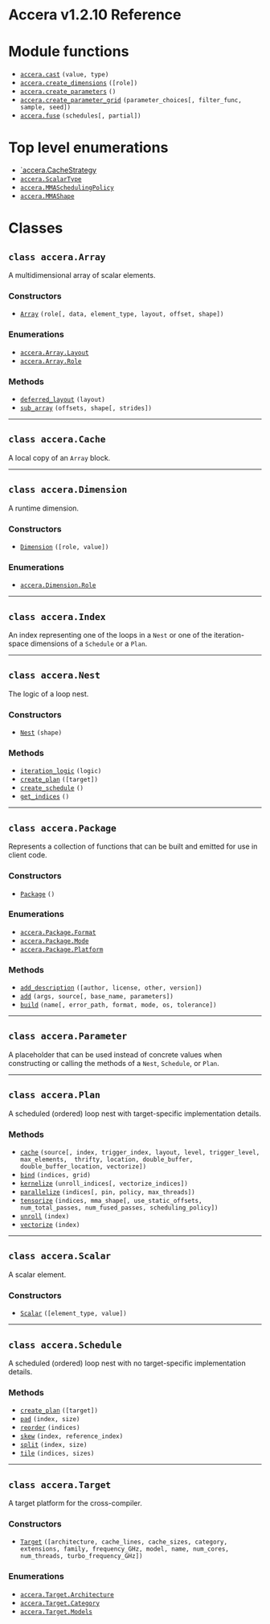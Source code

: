 [//]: # (Project: Accera)
[//]: # (Version: v1.2.10)

# Accera v1.2.10 Reference

# Module functions
* [`accera.cast`](functions/cast.md) `(value, type)`
* [`accera.create_dimensions`](functions/create_dimensions.md) `([role])`
* [`accera.create_parameters`](functions/create_parameters.md) `()`
* [`accera.create_parameter_grid`](functions/create_parameter_grid.md) `(parameter_choices[, filter_func, sample, seed])`
* [`accera.fuse`](functions/fuse.md) `(schedules[, partial])`

# Top level enumerations
* [`accera.CacheStrategy](<enumerations/CacheStrategy.md>)
* [`accera.ScalarType`](<enumerations/ScalarType.md>)
* [`accera.MMASchedulingPolicy`](<enumerations/MMASchedulingPolicy.md>)
* [`accera.MMAShape`](<enumerations/MMAShape.md>)

# Classes

## `class accera.Array`
A multidimensional array of scalar elements.

### Constructors
* [`Array`](<classes/Array/Array.md>) `(role[, data, element_type, layout, offset, shape])`

### Enumerations
* [`accera.Array.Layout`](<classes/Array/Layout.md>)
* [`accera.Array.Role`](<classes/Array/Role.md>)

### Methods
* [`deferred_layout`](<classes/Array/deferred_layout.md>) `(layout)`
* [`sub_array`](<classes/Array/sub_array.md>) `(offsets, shape[, strides])`

---

## `class accera.Cache`

A local copy of an `Array` block.

---

## `class accera.Dimension`
A runtime dimension.

### Constructors
* [`Dimension`](<classes/Dimension/Dimension.md>) `([role, value])`

### Enumerations
* [`accera.Dimension.Role`](<classes/Dimension/Role.md>)

---

## `class accera.Index`

An index representing one of the loops in a `Nest` or one of the iteration-space dimensions of a `Schedule` or a `Plan`.

---

## `class accera.Nest`

The logic of a loop nest.

### Constructors
* [`Nest`](<classes/Nest/Nest.md>) `(shape)`

### Methods
* [`iteration_logic`](<classes/Nest/iteration_logic.md>) `(logic)`
* [`create_plan`](<classes/Nest/create_plan.md>) `([target])`
* [`create_schedule`](<classes/Nest/create_schedule.md>) `()`
* [`get_indices`](<classes/Nest/get_indices.md>) `()`

---

## `class accera.Package`

Represents a collection of functions that can be built and emitted for use in client code.

### Constructors
* [`Package`](<classes/Package/Package.md>) `()`

### Enumerations
* [`accera.Package.Format`](<classes/Package/Format.md>)
* [`accera.Package.Mode`](<classes/Package/Mode.md>)
* [`accera.Package.Platform`](<classes/Package/Platform.md>)

### Methods
* [`add_description`](<classes/Package/add_description.md>) `([author, license, other, version])`
* [`add`](<classes/Package/add.md>) `(args, source[, base_name, parameters])`
* [`build`](<classes/Package/build.md>) `(name[, error_path, format, mode, os, tolerance])`

---

## `class accera.Parameter`

A placeholder that can be used instead of concrete values when constructing or calling the methods of a `Nest`, `Schedule`, or `Plan`.

---


## `class accera.Plan`
A scheduled (ordered) loop nest with target-specific implementation details.

### Methods
* [`cache`](<classes/Plan/cache.md>) `(source[, index, trigger_index, layout, level, trigger_level, max_elements,  thrifty, location, double_buffer, double_buffer_location, vectorize])`
* [`bind`](<classes/Plan/bind.md>) `(indices, grid)`
* [`kernelize`](<classes/Plan/kernelize.md>) `(unroll_indices[, vectorize_indices])`
* [`parallelize`](<classes/Plan/parallelize.md>) `(indices[, pin, policy, max_threads])`
* [`tensorize`](<classes/Plan/tensorize.md>) `(indices, mma_shape[, use_static_offsets, num_total_passes, num_fused_passes, scheduling_policy])`
* [`unroll`](<classes/Plan/unroll.md>) `(index)`
* [`vectorize`](<classes/Plan/vectorize.md>) `(index)`

---


## `class accera.Scalar`

A scalar element.

### Constructors
* [`Scalar`](<classes/Scalar/Scalar.md>) `([element_type, value])`


---


## `class accera.Schedule`

A scheduled (ordered) loop nest with no target-specific implementation details.

### Methods
* [`create_plan`](<classes/Schedule/create_plan.md>) `([target])`
* [`pad`](<classes/Schedule/pad.md>) `(index, size)`
* [`reorder`](<classes/Schedule/reorder.md>) `(indices)`
* [`skew`](<classes/Schedule/skew.md>) `(index, reference_index)`
* [`split`](<classes/Schedule/split.md>) `(index, size)`
* [`tile`](<classes/Schedule/tile.md>) `(indices, sizes)`

---

## `class accera.Target`

A target platform for the cross-compiler.

### Constructors
* [`Target`](<classes/Target/Target.md>) `([architecture, cache_lines, cache_sizes, category, extensions, family, frequency_GHz, model, name, num_cores, num_threads, turbo_frequency_GHz])`

### Enumerations
* [`accera.Target.Architecture`](<classes/Target/Architecture.md>)
* [`accera.Target.Category`](<classes/Target/Category.md>)
* [`accera.Target.Models`](<classes/Target/Model.md>)

<div style="page-break-after: always;"></div>


